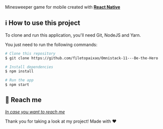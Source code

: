 Minesweeper game for mobile created with [**React Native**](https://reactnative.dev/)

## :information_source: How to use this project
To clone and run this application, you'll need Git, NodeJS and Yarn.

You just need to run the following commands:

```bash
# Clone this repository
$ git clone https://github.com/filetopaixao/Omnistack-11---Be-the-Hero.git

# Install dependencies
$ npm install

# Run the app
$ npm start
```

:speech_balloon: Reach me
----------

[*In case you want to reach me*](https://www.linkedin.com/in/filetopaixao/)



Thank you for taking a look at my project! Made with ♥
